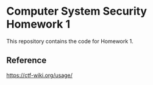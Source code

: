 # Computer System Security Homework 1

This repository contains the code for Homework 1.

## Reference

https://ctf-wiki.org/usage/


